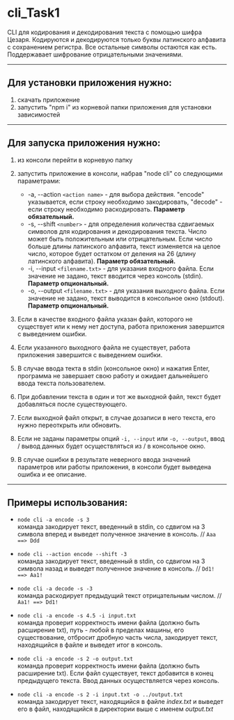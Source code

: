 # cli_Task1

CLI для кодирования и декодирования текста с помощью шифра Цезаря. Кодируются и декодируются только буквы латинского алфавита с сохранением регистра. Все остальные символы остаются как есть. Поддержавает шифрование отрицательными значениями.

---------------------

## Для установки приложения нужно:

1. скачать приложение
2. запустить "npm i" из корневой папки приложения для установки зависимостей

---------------------

## Для запуска приложения нужно:

1. из консоли перейти в корневую папку

2. запустить приложение в консоли, набрав "node cli" со следующими параметрами:
    - -a, --action `<action name>` - для выбора действия. "encode" указывается, если строку необходимо закодировать, "decode" - если строку необходимо раскодировать. **Параметр обязательный.**
    - -s, --shift `<number>` - для определения количества сдвигаемых символов для кодирования и декодирования текста. Число может быть положительным или отрицательным. Если число больше длины латинского алфавита, текст изменяется на целое число, которое будет остатком от деления на 26 (длину латинского алфавита). **Параметр обязательный.**
    - -i, --input `<filename.txt>` - для указания входного файла. Если значение не задано, текст вводится через консоль (stdin). **Параметр опциональный.**
    - -o, --output `<filename.txt>` - для указания выходного файла. Если значение не задано, текст выводится в консольное окно (stdout). **Параметр опциональный.**

3.  Если в качестве входного файла указан файл, которого не существует или к нему нет доступа, работа приложения завершится с выведением ошибки.

4. Если указанного выходного файла не существует, работа приложения завершится с выведением ошибки.

5. В случае ввода текта в stdin (консольное окно) и нажатия Enter, программа не завершает свою работу и ожидает дальнейшего ввода текста пользователем.

6. При добавлении текста в один и тот же выходной файл, текст будет добавляться после существующего. 

7. Если выходной файл открыт, в случае дозаписи в него текста, его нужно переоткрыть или обновить.

8. Если не заданы параметры опций `-i, --input` или `-o, --output`, ввод / вывод данных будет осуществляться из / в консольное окно.

8. В случае ошибки в результате неверного ввода значений параметров или работы приложения, в консоли будет выведена ошибка и ее описание.

--------------------

## Примеры использования:

- ```node cli -a encode -s 3``` \
команда закодирует текст, введенный в stdin, со сдвигом на 3 символа вперед и выведет полученное значение в консоль.  // 
`Aaa ==> Ddd`

- ```node cli --action encode --shift -3``` \
команда закодирует текст, введенный в stdin, со сдвигом на 3 символа назад и выведет полученное значение в консоль. // `Dd1! ==> Aa1!`

- ```node cli -a decode -s -3``` \
команда раскодирует предыдущий текст отрицательным числом. // `Aa1! ==> Dd1!`

- ```node cli -a encode -s 4.5 -i input.txt``` \
команда проверит корректность имени файла (должно быть расширение txt), путь - любой в пределах машины, его существование, отбросит дробную часть числа, закодирует текст, находящийся в файле и выведет итог в консоль.

- ```node cli -a encode -s 2 -o output.txt``` \
команда проверит корректность имени файла (должно быть расширение txt). Если файл существует, текст добавится в конец предыдущего текста. Ввод данных осуществляется через консоль.

- ```node cli -a encode -s 2 -i input.txt -o ../output.txt``` \
команда закодирует текст, находящийся в файле _index.txt_ и выведет его в файл, находящийся в директории выше с именем _output.txt_
